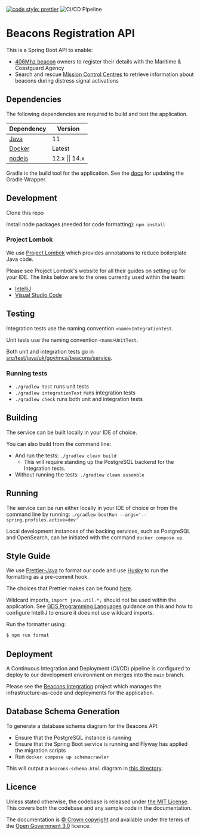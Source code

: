 [![code style: prettier](https://img.shields.io/badge/code_style-prettier-ff69b4.svg?style=flat-square)](https://github.com/prettier/prettier)
![CI/CD Pipeline](https://github.com/mcagov/beacons-service/workflows/CI/CD%20Pipeline/badge.svg)

# Beacons Registration API

This is a Spring Boot API to enable:

- [406Mhz beacon](https://www.gov.uk/maritime-safety-weather-and-navigation/register-406-mhz-beacons) owners to register
  their details with the Maritime & Coastguard Agency
- Search and rescue [Mission Control Centres](<https://en.wikipedia.org/wiki/Mission_control_centre_(Cospas-Sarsat)>) to
  retrieve information about beacons during distress signal activations

## Dependencies

The following dependencies are required to build and test the application.

| Dependency                                               | Version        |
| -------------------------------------------------------- | -------------- |
| [Java](https://adoptopenjdk.net/)                        | 11             |
| [Docker](https://www.docker.com/products/docker-desktop) | Latest         |
| [nodejs](https://nodejs.org/en/)                         | 12.x \|\| 14.x |

Gradle is the build tool for the application. See
the [docs](https://docs.gradle.org/current/userguide/gradle_wrapper.html#sec:upgrading_wrapper) for updating the Gradle
Wrapper.

## Development

Clone this repo

Install node packages (needed for code formatting): `npm install`

### Project Lombok

We use [Project Lombok](https://projectlombok.org/) which provides annotations to reduce boilerplate Java code.

Please see Project Lombok's website for all their guides on setting up for your IDE. The links below are to the ones
currently used within the team:

- [IntelliJ](https://projectlombok.org/setup/intellij)
- [Visual Studio Code](https://projectlombok.org/setup/vscode)

## Testing

Integration tests use the naming convention `<name>IntegrationTest`.

Unit tests use the naming convention `<name>UnitTest`.

Both unit and integration tests go in [src/test/java/uk/gov/mca/beacons/service](src/test/java/uk/gov/mca/beacons/api).

### Running tests

- `./gradlew test` runs unit tests
- `./gradlew integrationTest` runs integration tests
- `./gradlew check` runs both unit and integration tests

## Building

The service can be built locally in your IDE of choice.

You can also build from the command line:

- And run the tests: `./gradlew clean build`
  - This will require standing up the PostgreSQL backend for the Integration tests.
- Without running the tests: `./gradlew clean assemble`

## Running

The service can be run either locally in your IDE of choice or from the command line by
running: `./gradlew bootRun --args='--spring.profiles.active=dev'`

Local development instances of the backing services, such as PostgreSQL and OpenSearch, can be initiated with the
command `docker compose up`.

## Style Guide

We use [Prettier-Java](https://github.com/jhipster/prettier-java/tree/c1f867092f74ebfdf68ccb843f8186c943bfdeca) to
format our code and use [Husky](https://typicode.github.io/husky/#/) to run the formatting as a pre-commit hook.

The choices that Prettier makes can be found [here](https://prettier.io/docs/en/rationale.html).

Wildcard imports, `import java.util.*;` should not be used within the application.
See [GDS Programming Languages](https://gds-way.cloudapps.digital/manuals/programming-languages/java.html#imports)
guidance on this and how to configure IntelliJ to ensure it does not use wildcard imports.

Run the formatter using:

```bash
$ npm run format
```

## Deployment

A Continuous Integration and Deployment (CI/CD) pipeline is configured to deploy to our development environment on
merges into the `main` branch.

Please see the [Beacons Integration](https://github.com/mcagov/beacons-integration) project which manages the
infrastructure-as-code and deployments for the application.

## Database Schema Generation

To generate a database schema diagram for the Beacons API:

- Ensure that the PostgreSQL instance is running
- Ensure that the Spring Boot service is running and Flyway has applied the migration scripts
- Run `docker compose up schemacrawler`

This will output a `beacons-schema.html` diagram in [this directory](./schemacrawler).

## Licence

Unless stated otherwise, the codebase is released under [the MIT License][mit]. This covers both the codebase and any
sample code in the documentation.

The documentation is [&copy; Crown copyright][copyright] and available under the terms of the [Open Government 3.0][ogl]
licence.

[mit]: LICENCE
[copyright]: http://www.nationalarchives.gov.uk/information-management/re-using-public-sector-information/uk-government-licensing-framework/crown-copyright/
[ogl]: http://www.nationalarchives.gov.uk/doc/open-government-licence/version/3/
